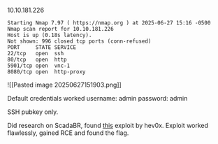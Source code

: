 10.10.181.226

```
Starting Nmap 7.97 ( https://nmap.org ) at 2025-06-27 15:16 -0500  
Nmap scan report for 10.10.181.226  
Host is up (0.18s latency).  
Not shown: 996 closed tcp ports (conn-refused)  
PORT     STATE SERVICE  
22/tcp   open  ssh  
80/tcp   open  http  
5901/tcp open  vnc-1  
8080/tcp open  http-proxy
```

![[Pasted image 20250627151903.png]]

Default credentials worked
username: admin
password: admin

SSH pubkey only.

Did research on ScadaBR, found [this](https://github.com/hev0x/CVE-2021-26828_ScadaBR_RCE) exploit by hev0x. Exploit worked flawlessly, gained RCE and found the flag.